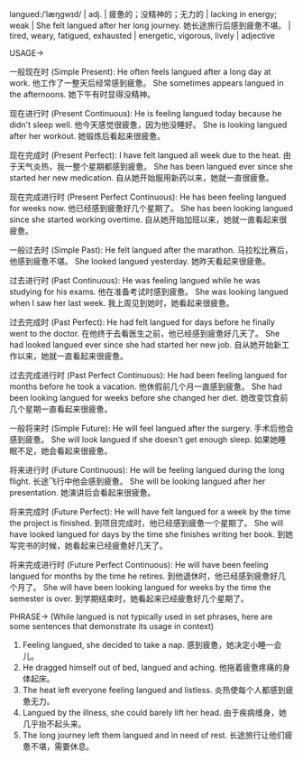langued:/ˈlæŋɡwɪd/ | adj. | 疲惫的；没精神的；无力的 | lacking in energy; weak |  She felt langued after her long journey.  她长途旅行后感到疲惫不堪。 | tired, weary, fatigued, exhausted | energetic, vigorous, lively | adjective

USAGE->

一般现在时 (Simple Present):
He often feels langued after a long day at work.  他工作了一整天后经常感到疲惫。
She sometimes appears langued in the afternoons. 她下午有时显得没精神。


现在进行时 (Present Continuous):
He is feeling langued today because he didn't sleep well. 他今天感觉很疲惫，因为他没睡好。
She is looking langued after her workout.  她锻炼后看起来很疲惫。


现在完成时 (Present Perfect):
I have felt langued all week due to the heat. 由于天气炎热，我一整个星期都感到疲惫。
She has been langued ever since she started her new medication. 自从她开始服用新药以来，她就一直很疲惫。


现在完成进行时 (Present Perfect Continuous):
He has been feeling langued for weeks now. 他已经感到疲惫好几个星期了。
She has been looking langued since she started working overtime. 自从她开始加班以来，她就一直看起来很疲惫。


一般过去时 (Simple Past):
He felt langued after the marathon.  马拉松比赛后，他感到疲惫不堪。
She looked langued yesterday. 她昨天看起来很疲惫。


过去进行时 (Past Continuous):
He was feeling langued while he was studying for his exams. 他在准备考试时感到疲惫。
She was looking langued when I saw her last week.  我上周见到她时，她看起来很疲惫。


过去完成时 (Past Perfect):
He had felt langued for days before he finally went to the doctor.  在他终于去看医生之前，他已经感到疲惫好几天了。
She had looked langued ever since she had started her new job.  自从她开始新工作以来，她就一直看起来很疲惫。


过去完成进行时 (Past Perfect Continuous):
He had been feeling langued for months before he took a vacation. 他休假前几个月一直感到疲惫。
She had been looking langued for weeks before she changed her diet. 她改变饮食前几个星期一直看起来很疲惫。


一般将来时 (Simple Future):
He will feel langued after the surgery. 手术后他会感到疲惫。
She will look langued if she doesn't get enough sleep. 如果她睡眠不足，她会看起来很疲惫。


将来进行时 (Future Continuous):
He will be feeling langued during the long flight. 长途飞行中他会感到疲惫。
She will be looking langued after her presentation.  她演讲后会看起来很疲惫。


将来完成时 (Future Perfect):
He will have felt langued for a week by the time the project is finished. 到项目完成时，他已经感到疲惫一个星期了。
She will have looked langued for days by the time she finishes writing her book.  到她写完书的时候，她看起来已经疲惫好几天了。


将来完成进行时 (Future Perfect Continuous):
He will have been feeling langued for months by the time he retires. 到他退休时，他已经感到疲惫好几个月了。
She will have been looking langued for weeks by the time the semester is over. 到学期结束时，她看起来已经疲惫好几个星期了。



PHRASE->
(While langued is not typically used in set phrases, here are some sentences that demonstrate its usage in context)

1. Feeling langued, she decided to take a nap. 感到疲惫，她决定小睡一会儿。
2. He dragged himself out of bed, langued and aching. 他拖着疲惫疼痛的身体起床。
3. The heat left everyone feeling langued and listless. 炎热使每个人都感到疲惫无力。
4.  Langued by the illness, she could barely lift her head.  由于疾病缠身，她几乎抬不起头来。
5.  The long journey left them langued and in need of rest. 长途旅行让他们疲惫不堪，需要休息。
